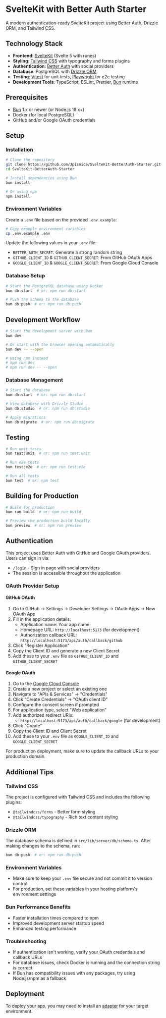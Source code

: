 # SvelteKit with Better Auth Starter

A modern authentication-ready SvelteKit project using Better Auth, Drizzle ORM, and Tailwind CSS.

## Technology Stack

- **Frontend**: [SvelteKit](https://kit.svelte.dev/) (Svelte 5 with runes)
- **Styling**: [Tailwind CSS](https://tailwindcss.com/) with typography and forms plugins
- **Authentication**: [Better Auth](https://github.com/davidgatti/better-auth) with social providers
- **Database**: PostgreSQL with [Drizzle ORM](https://orm.drizzle.team/)
- **Testing**: [Vitest](https://vitest.dev/) for unit tests, [Playwright](https://playwright.dev/) for e2e testing
- **Development Tools**: TypeScript, ESLint, Prettier, [Bun](https://bun.sh/) runtime

## Prerequisites

- [Bun](https://bun.sh/) 1.x or newer (or Node.js 18.x+)
- Docker (for local PostgreSQL)
- GitHub and/or Google OAuth credentials

## Setup

### Installation

```bash
# Clone the repository
git clone https://github.com/Jpisnice/SvelteKit-BetterAuth-Starter.git
cd SvelteKit-BetterAuth-Starter

# Install dependencies using Bun
bun install

# Or using npm
npm install
```

### Environment Variables

Create a `.env` file based on the provided `.env.example`:

```bash
# Copy example environment variables
cp .env.example .env
```

Update the following values in your `.env` file:

- `BETTER_AUTH_SECRET`: Generate a strong random string
- `GITHUB_CLIENT_ID` & `GITHUB_CLIENT_SECRET`: From GitHub OAuth Apps
- `GOOGLE_CLIENT_ID` & `GOOGLE_CLIENT_SECRET`: From Google Cloud Console

### Database Setup

```bash
# Start the PostgreSQL database using Docker
bun db:start  # or: npm run db:start

# Push the schema to the database
bun db:push  # or: npm run db:push
```

## Development Workflow

```bash
# Start the development server with Bun
bun dev

# Or start with the browser opening automatically
bun dev -- --open

# Using npm instead
# npm run dev
# npm run dev -- --open
```

### Database Management

```bash
# Start the database
bun db:start  # or: npm run db:start

# View database with Drizzle Studio
bun db:studio  # or: npm run db:studio

# Apply migrations
bun db:migrate  # or: npm run db:migrate
```

## Testing

```bash
# Run unit tests
bun test:unit  # or: npm run test:unit

# Run e2e tests
bun test:e2e  # or: npm run test:e2e

# Run all tests
bun test  # or: npm test
```

## Building for Production

```bash
# Build for production
bun run build  # or: npm run build

# Preview the production build locally
bun preview  # or: npm run preview
```

## Authentication

This project uses Better Auth with GitHub and Google OAuth providers. Users can sign in via:

- `/login` - Sign in page with social providers
- The session is accessible throughout the application

### OAuth Provider Setup

#### GitHub OAuth

1. Go to GitHub → Settings → Developer Settings → OAuth Apps → New OAuth App
2. Fill in the application details:
   - Application name: Your app name
   - Homepage URL: `http://localhost:5173` (for development)
   - Authorization callback URL: `http://localhost:5173/api/auth/callback/github`
3. Click "Register Application"
4. Copy the Client ID and generate a new Client Secret
5. Add these to your `.env` file as `GITHUB_CLIENT_ID` and `GITHUB_CLIENT_SECRET`

#### Google OAuth

1. Go to the [Google Cloud Console](https://console.cloud.google.com/)
2. Create a new project or select an existing one
3. Navigate to "APIs & Services" → "Credentials"
4. Click "Create Credentials" → "OAuth client ID"
5. Configure the consent screen if prompted
6. For application type, select "Web application"
7. Add authorized redirect URIs:
   - `http://localhost:5173/api/auth/callback/google` (for development)
8. Click "Create"
9. Copy the Client ID and Client Secret
10. Add these to your `.env` file as `GOOGLE_CLIENT_ID` and `GOOGLE_CLIENT_SECRET`

For production deployment, make sure to update the callback URLs to your production domain.

## Additional Tips

### Tailwind CSS

The project is configured with Tailwind CSS and includes the following plugins:

- `@tailwindcss/forms` - Better form styling
- `@tailwindcss/typography` - Rich text content styling

### Drizzle ORM

The database schema is defined in `src/lib/server/db/schema.ts`. After making changes to the schema, run:

```bash
bun db:push  # or: npm run db:push
```

### Environment Variables

- Make sure to keep your `.env` file secure and not commit it to version control
- For production, set these variables in your hosting platform's environment settings

### Bun Performance Benefits

- Faster installation times compared to npm
- Improved development server startup speed
- Enhanced testing performance

### Troubleshooting

- If authentication isn't working, verify your OAuth credentials and callback URLs
- For database issues, check Docker is running and the connection string is correct
- If Bun has compatibility issues with any packages, try using Node.js/npm as a fallback

## Deployment

To deploy your app, you may need to install an [adapter](https://svelte.dev/docs/kit/adapters) for your target environment.

